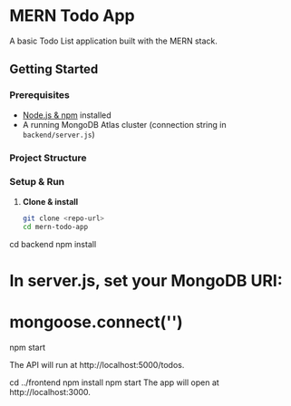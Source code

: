 # MERN Todo App

A basic Todo List application built with the MERN stack.

## Getting Started

### Prerequisites

- [Node.js & npm](https://nodejs.org/) installed
- A running MongoDB Atlas cluster (connection string in `backend/server.js`)

### Project Structure


### Setup & Run

1. **Clone & install**

   ```bash
   git clone <repo-url>
   cd mern-todo-app

cd backend
npm install
# In server.js, set your MongoDB URI:
# mongoose.connect('<your-atlas-uri>')
npm start

The API will run at http://localhost:5000/todos.

cd ../frontend
npm install
npm start
The app will open at http://localhost:3000.